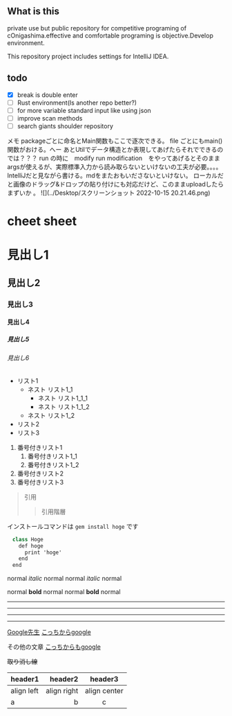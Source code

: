 

## What is this
private use but public repository for competitive programing of cOnigashima.effective and comfortable programing is objective.Develop environment.

This repository project includes settings for IntelliJ IDEA.

## todo

- [x] break is double enter
- [ ] Rust environment(Is another repo better?)
- [ ] for more variable standard input like using json 
- [ ] improve scan methods
- [ ] search giants shoulder repository

メモ
packageごとに命名とMain関数もここで逐次できる。
file ごとにもmain()関数がおける。へー
あとUtilでデータ構造とか表現してあげたらそれでできるのでは？？？
run の時に　modify run modification　をやってあげるとそのままargsが使えるが、実際標準入力から読み取らないといけないの工夫が必要。。。。
IntelliJだと見ながら書ける。mdをまたおもいださないといけない。
ローカルだと画像のドラッグ&ドロップの貼り付けにも対応だけど、このままuploadしたらまずいか
。
![](../Desktop/スクリーンショット 2022-10-15 20.21.46.png)

# cheet sheet
# 見出し1
## 見出し2
### 見出し3
#### 見出し4
##### 見出し5
###### 見出し6

- リスト1
    - ネスト リスト1_1
        - ネスト リスト1_1_1
        - ネスト リスト1_1_2
    - ネスト リスト1_2
- リスト2
- リスト3

1. 番号付きリスト1
    1. 番号付きリスト1_1
    1. 番号付きリスト1_2
1. 番号付きリスト2
1. 番号付きリスト3


> 引用
>> 引用階層
>>

インストールコマンドは `gem install hoge` です

~~~ Kotlin
　class Hoge
　  def hoge
　    print 'hoge'
　  end
　end
~~~


normal *italic* normal
normal _italic_ normal

normal **bold** normal
normal __bold__ normal


***

___

---

*    *    *


[Google先生](https://www.google.co.jp/)
[こっちからgoogle][google]

その他の文章
[こっちからもgoogle][google]

[google]: https://www.google.co.jp/

~~取り消し線~~


|header1|header2|header3|
|:--|--:|:--:|
|align left|align right|align center|
|a|b|c|
